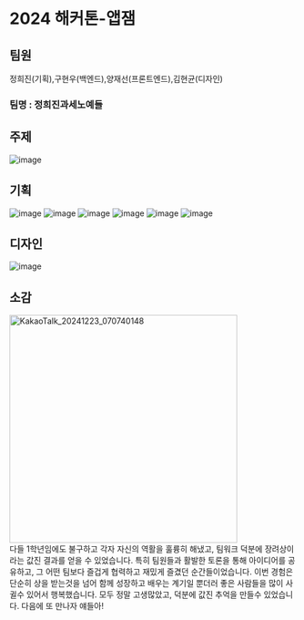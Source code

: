 # 2024  해커톤-앱잼

## 팀원 
정희진(기획),구현우(백엔드),양재선(프론트엔드),김현균(디자인)
### 팀명 : 정희진과세노예들

## 주제 
![image](https://github.com/user-attachments/assets/a4ea561b-c691-4bed-8690-291c01bbac37)

## 기획

![image](https://github.com/user-attachments/assets/3d008bd1-d2e8-4a88-a4aa-12538f1ec784)
![image](https://github.com/user-attachments/assets/0407c225-813e-439a-8b83-4ec51fa6755b)
![image](https://github.com/user-attachments/assets/f5ab735f-d399-47e5-8934-5ba4ef18e787)
![image](https://github.com/user-attachments/assets/f6ee2ead-7c17-4ff9-aae6-6cd249100e83)
![image](https://github.com/user-attachments/assets/da2cb57e-268b-4af9-8ee1-7fe9a9a5d9f4)
![image](https://github.com/user-attachments/assets/bef97b88-f061-4ae3-a085-49ffa557b726)


## 디자인

![image](https://github.com/user-attachments/assets/af1f28a5-d5f1-4b29-a518-23914d5eb104)

## 소감
<img src="https://github.com/user-attachments/assets/b870dacd-fd8c-4154-904c-32674da007b3" alt="KakaoTalk_20241223_070740148" width="400"></br>
다들 1학년임에도 불구하고 각자 자신의 역활을 훌륭히 해냈고, 팀워크 덕분에 장려상이라는 값진 결과를 얻을 수 있었습니다.
특히 팀원들과 활발한 토론을 통해 아이디어를 공유하고, 그 어떤 팀보다 즐겁게 협력하고 재밌게 즐겼던 순간들이었습니다.
이번 경험은 단순히 상을 받는것을 넘어 함께 성장하고 배우는 계기일 뿐더러 좋은 사람들을 많이 사귈수 있어서 행복했습니다.
모두 정말 고생많았고, 덕분에 값진 추억을 만들수 있었습니다. 다음에 또 만나자 얘들아!
</br>
